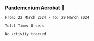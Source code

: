 ### Pandemonium Acrobat 🤸

<!--START_SECTION:waka-->

```all_time
From: 22 March 2024 - To: 29 March 2024

Total Time: 0 secs

No activity tracked
```

<!--END_SECTION:waka-->
